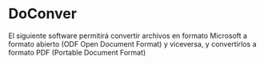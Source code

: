 
# DoConver

El siguiente software permitirá convertir archivos en formato Microsoft a formato abierto (ODF Open Document Format) y viceversa, y convertirlos a formato PDF (Portable Document Format)
